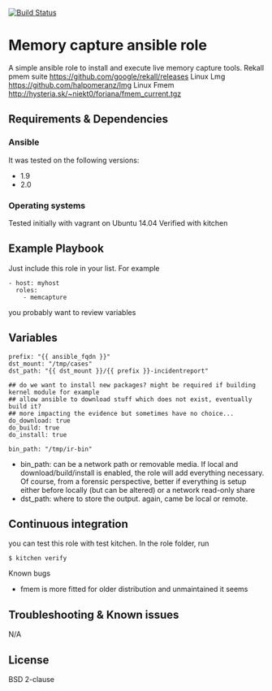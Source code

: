 [![Build Status](https://travis-ci.org/juju4/ansible-memcapture.svg?branch=master)](https://travis-ci.org/juju4/ansible-memcapture)
# Memory capture ansible role

A simple ansible role to install and execute live memory capture tools.
Rekall pmem suite https://github.com/google/rekall/releases
Linux Lmg https://github.com/halpomeranz/lmg
Linux Fmem http://hysteria.sk/~niekt0/foriana/fmem_current.tgz

## Requirements & Dependencies

### Ansible
It was tested on the following versions:
 * 1.9
 * 2.0

### Operating systems

Tested initially with vagrant on Ubuntu 14.04
Verified with kitchen

## Example Playbook

Just include this role in your list.
For example

```
- host: myhost
  roles:
    - memcapture
```

you probably want to review variables


## Variables

```
prefix: "{{ ansible_fqdn }}"
dst_mount: "/tmp/cases"
dst_path: "{{ dst_mount }}/{{ prefix }}-incidentreport"

## do we want to install new packages? might be required if building kernel module for example
## allow ansible to download stuff which does not exist, eventually build it?
## more impacting the evidence but sometimes have no choice...
do_download: true
do_build: true
do_install: true

bin_path: "/tmp/ir-bin"
```

* bin_path: can be a network path or removable media. If local and 
  download/build/install is enabled, the role will add everything necessary.
  Of course, from a forensic perspective, better if everything is setup either
  before locally (but can be altered) or a network read-only share
* dst_path: where to store the output. again, came be local or remote.

## Continuous integration

you can test this role with test kitchen.
In the role folder, run
```
$ kitchen verify
```

Known bugs
* fmem is more fitted for older distribution and unmaintained it seems

## Troubleshooting & Known issues

N/A

## License

BSD 2-clause


